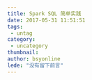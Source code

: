 ```yaml
---
title: Spark SQL 简单实践
date: 2017-05-31 11:51:51
tags:
 - untag
category: 
 - uncategory
thumbnail: 
author: bsyonline
lede: "没有留下前言"
---
```

